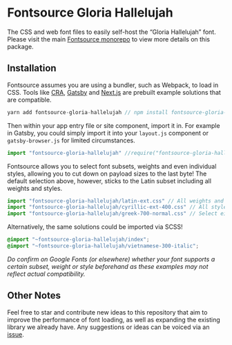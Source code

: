 # Fontsource Gloria Hallelujah

The CSS and web font files to easily self-host the “Gloria Hallelujah” font. Please visit the main [Fontsource monorepo](https://github.com/DecliningLotus/fontsource) to view more details on this package.

## Installation

Fontsource assumes you are using a bundler, such as Webpack, to load in CSS. Tools like [CRA](https://create-react-app.dev/), [Gatsby](https://www.gatsbyjs.org/) and [Next.js](https://nextjs.org/) are prebuilt example solutions that are compatible.

```javascript
yarn add fontsource-gloria-hallelujah // npm install fontsource-gloria-hallelujah
```

Then within your app entry file or site component, import it in. For example in Gatsby, you could simply import it into your `layout.js` component or `gatsby-browser.js` for limited circumstances.

```javascript
import "fontsource-gloria-hallelujah" //require("fontsource-gloria-hallelujah")
```

Fontsource allows you to select font subsets, weights and even individual styles, allowing you to cut down on payload sizes to the last byte! The default selection above, however, sticks to the Latin subset including all weights and styles.

```javascript
import "fontsource-gloria-hallelujah/latin-ext.css" // All weights and styles included.
import "fontsource-gloria-hallelujah/cyrillic-ext-400.css" // All styles included.
import "fontsource-gloria-hallelujah/greek-700-normal.css" // Select either normal or italic.
```

Alternatively, the same solutions could be imported via SCSS!

```scss
@import "~fontsource-gloria-hallelujah/index";
@import "~fontsource-gloria-hallelujah/vietnamese-300-italic";
```

_Do confirm on Google Fonts (or elsewhere) whether your font supports a certain subset, weight or style beforehand as these examples may not reflect actual compatibility._

## Other Notes

Feel free to star and contribute new ideas to this repository that aim to improve the performance of font loading, as well as expanding the existing library we already have. Any suggestions or ideas can be voiced via an [issue](https://github.com/DecliningLotus/fontsource/issues).

